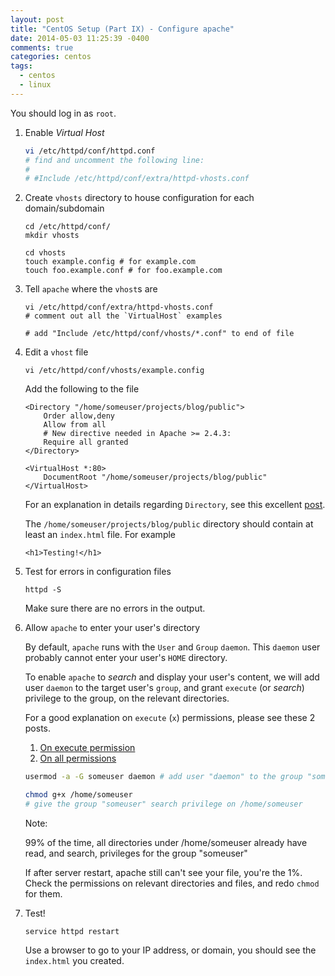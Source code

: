 ```yaml
---
layout: post
title: "CentOS Setup (Part IX) - Configure apache"
date: 2014-05-03 11:25:39 -0400
comments: true
categories: centos
tags:
  - centos
  - linux
---
```


You should log in as `root`.

1. Enable _Virtual Host_

    ```sh
    vi /etc/httpd/conf/httpd.conf
    # find and uncomment the following line:
    #
    # #Include /etc/httpd/conf/extra/httpd-vhosts.conf
    ```
<!-- more -->
2. Create `vhosts` directory to house configuration for each domain/subdomain

    ```
    cd /etc/httpd/conf/
    mkdir vhosts

    cd vhosts
    touch example.config # for example.com
    touch foo.example.conf # for foo.example.com
    ```

3. Tell `apache` where the `vhost`s are

    ```
    vi /etc/httpd/conf/extra/httpd-vhosts.conf
    # comment out all the `VirtualHost` examples

    # add "Include /etc/httpd/conf/vhosts/*.conf" to end of file
    ```

4. Edit a `vhost` file

    ```
    vi /etc/httpd/conf/vhosts/example.config
    ```

    Add the following to the file

    ```
    <Directory "/home/someuser/projects/blog/public">
        Order allow,deny
        Allow from all
        # New directive needed in Apache >= 2.4.3:
        Require all granted
    </Directory>

    <VirtualHost *:80>
        DocumentRoot "/home/someuser/projects/blog/public"
    </VirtualHost>
    ```

    For an explanation in details regarding `Directory`, see this excellent
    [post](http://stackoverflow.com/a/13923435).

    The `/home/someuser/projects/blog/public` directory should contain at least
    an `index.html` file. For example

    ```
    <h1>Testing!</h1>
    ```

5. Test for errors in configuration files

    ```
    httpd -S
    ```

    Make sure there are no errors in the output.

5. Allow `apache` to enter your user's directory

    By default, `apache` runs with the `User` and `Group` `daemon`. This
    `daemon` user probably cannot enter your user's `HOME` directory.

    To enable `apache` to _search_ and display your user's content, we will
    add user `daemon` to the target user's `group`, and grant `execute` (or
    _search_) privilege to the group, on the relevant directories.

    For a good explanation on `execute` (`x`) permissions, please see these
    2 posts.

      1. [On execute permission](http://stackoverflow.com/a/11266203)
      2. [On all permissions](http://unix.stackexchange.com/a/21252)

    ```sh
    usermod -a -G someuser daemon # add user "daemon" to the group "someuser"

    chmod g+x /home/someuser
    # give the group "someuser" search privilege on /home/someuser
    ```

    Note:

    99% of the time, all directories under /home/someuser already have
    read, and search, privileges for the group "someuser"

    If after server restart, apache still can't see your file, you're the 1%.
    Check the permissions on relevant directories and files, and redo `chmod`
    for them.

6. Test!

    ```
    service httpd restart
    ```

    Use a browser to go to your IP address, or domain, you should see the
    `index.html` you created.
